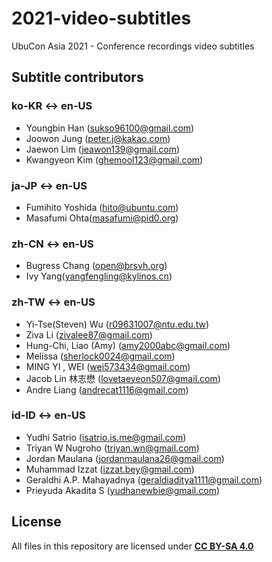 # 2021-video-subtitles
UbuCon Asia 2021 - Conference recordings video subtitles

## Subtitle contributors

### ko-KR <-> en-US
- Youngbin Han (sukso96100@gmail.com)
- Joowon Jung (peter.j@kakao.com)
- Jaewon Lim (jeawon139@gmail.com)
- Kwangyeon Kim (ghemool123@gmail.com)

### ja-JP <-> en-US
- Fumihito Yoshida (hito@ubuntu.com)
- Masafumi Ohta(masafumi@pid0.org)

### zh-CN <-> en-US
- Bugress Chang (open@brsvh.org)
- Ivy Yang(yangfengling@kylinos.cn)

### zh-TW <-> en-US
 - Yi-Tse(Steven) Wu (r09631007@ntu.edu.tw)
 - Ziva Li (zivalee87@gmail.com)
 - Hung-Chi, Liao (Amy)	(amy2000abc@gmail.com)
 - Melissa (sherlock0024@gmail.com)
 - MING YI , WEI (wei573434@gmail.com)
 - Jacob Lin 林志懋	(lovetaeyeon507@gmail.com)
 - Andre Liang (andrecat1116@gmail.com)

### id-ID <-> en-US
 - Yudhi Satrio (isatrio.is.me@gmail.com)
 - Triyan W Nugroho	(triyan.wn@gmail.com)
 - Jordan Maulana (jordanmaulana26@gmail.com)
 - Muhammad Izzat (izzat.bey@gmail.com)
 - Geraldhi A.P. Mahayadnya	(geraldiaditya1111@gmail.com)
 - Prieyuda Akadita S (yudhanewbie@gmail.com)

## License
All files in this repository are licensed under [**CC BY-SA 4.0**](https://creativecommons.org/licenses/by-sa/4.0/)
